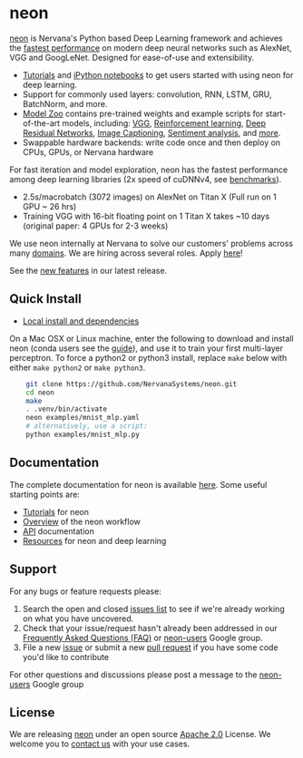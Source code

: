 # neon

[neon](https://github.com/NervanaSystems/neon) is Nervana's Python based
Deep Learning framework and achieves the [fastest performance](https://github.com/soumith/convnet-benchmarks) on modern deep neural networks such as AlexNet, VGG and GoogLeNet. Designed for ease-of-use and extensibility.

* [Tutorials](http://neon.nervanasys.com/docs/latest/tutorials.html) and [iPython notebooks](https://github.com/NervanaSystems/meetup) to get users started with using neon for deep learning.
* Support for commonly used layers: convolution, RNN, LSTM, GRU, BatchNorm, and more.
* [Model Zoo](https://github.com/NervanaSystems/ModelZoo) contains pre-trained weights and example scripts for start-of-the-art models, including: [VGG](https://github.com/NervanaSystems/ModelZoo/tree/master/ImageClassification/ILSVRC2012/VGG), [Reinforcement learning](https://github.com/NervanaSystems/ModelZoo/tree/master/DeepReinforcement), [Deep Residual Networks](https://github.com/NervanaSystems/ModelZoo/tree/master/SceneClassification/DeepResNet), [Image Captioning](https://github.com/NervanaSystems/ModelZoo/tree/master/ImageCaptioning), [Sentiment analysis](https://github.com/NervanaSystems/ModelZoo/tree/master/NLP/SentimentClassification/IMDB), and [more](http://neon.nervanasys.com/docs/latest/model_zoo.html).
* Swappable hardware backends: write code once and then deploy on CPUs, GPUs, or Nervana hardware

For fast iteration and model exploration, neon has the fastest performance among deep learning libraries (2x speed of cuDNNv4, see [benchmarks](https://github.com/soumith/convnet-benchmarks)).
* 2.5s/macrobatch (3072 images) on AlexNet on Titan X (Full run on 1 GPU ~ 26 hrs)
* Training VGG with 16-bit floating point on 1 Titan X takes ~10 days (original paper: 4 GPUs for 2-3 weeks)

We use neon internally at Nervana to solve our customers' problems across many
[domains](http://www.nervanasys.com/solutions/). We are hiring across several
roles. Apply [here](http://www.nervanasys.com/careers/)!

See the [new features](https://github.com/NervanaSystems/neon/blob/master/ChangeLog) in our latest release.

## Quick Install

* [Local install and dependencies](http://neon.nervanasys.com/docs/latest/installation.html)

On a Mac OSX or Linux machine, enter the following to download and install
neon (conda users see the [guide](http://neon.nervanasys.com/docs/latest/installation.html)), and use it to train your first multi-layer perceptron. To force a python2 or python3 install, replace `make` below with either `make python2` or `make python3`.

```bash
    git clone https://github.com/NervanaSystems/neon.git
    cd neon
    make
    . .venv/bin/activate
    neon examples/mnist_mlp.yaml
    # alternatively, use a script:
    python examples/mnist_mlp.py
```

## Documentation

The complete documentation for neon is available
[here](http://neon.nervanasys.com/docs/latest). Some useful starting points are:

* [Tutorials](http://neon.nervanasys.com/docs/latest/tutorials.html) for neon
* [Overview](http://neon.nervanasys.com/docs/latest/overview.html) of the neon workflow
* [API](http://neon.nervanasys.com/docs/latest/api.html) documentation
* [Resources](http://neon.nervanasys.com/docs/latest/resources.html) for neon and deep learning


## Support

For any bugs or feature requests please:

1. Search the open and closed
   [issues list](https://github.com/NervanaSystems/neon/issues) to see if we're
   already working on what you have uncovered.
2. Check that your issue/request hasn't already been addressed in our
   [Frequently Asked Questions (FAQ)](http://neon.nervanasys.com/docs/latest/faq.html)
   or [neon-users](https://groups.google.com/forum/#!forum/neon-users) Google
   group.
3. File a new [issue](https://github.com/NervanaSystems/neon/issues) or submit
   a new [pull request](https://github.com/NervanaSystems/neon/pulls) if you
   have some code you'd like to contribute

For other questions and discussions please post a message to the
   [neon-users](https://groups.google.com/forum/?hl=en#!forum/neon-users)
   Google group

## License

We are releasing [neon](https://github.com/NervanaSystems/neon) under an open source
[Apache 2.0](https://www.apache.org/licenses/LICENSE-2.0) License. We welcome you to [contact us](mailto:info@nervanasys.com) with your use cases.

